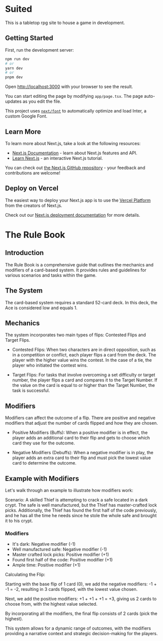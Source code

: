# Suited

This is a tabletop rpg site to house a game in development.

## Getting Started

First, run the development server:

```bash
npm run dev
# or
yarn dev
# or
pnpm dev
```

Open [http://localhost:3000](http://localhost:3000) with your browser to see the result.

You can start editing the page by modifying `app/page.tsx`. The page auto-updates as you edit the file.

This project uses [`next/font`](https://nextjs.org/docs/basic-features/font-optimization) to automatically optimize and load Inter, a custom Google Font.

## Learn More

To learn more about Next.js, take a look at the following resources:

- [Next.js Documentation](https://nextjs.org/docs) - learn about Next.js features and API.
- [Learn Next.js](https://nextjs.org/learn) - an interactive Next.js tutorial.

You can check out [the Next.js GitHub repository](https://github.com/vercel/next.js/) - your feedback and contributions are welcome!

## Deploy on Vercel

The easiest way to deploy your Next.js app is to use the [Vercel Platform](https://vercel.com/new?utm_medium=default-template&filter=next.js&utm_source=create-next-app&utm_campaign=create-next-app-readme) from the creators of Next.js.

Check out our [Next.js deployment documentation](https://nextjs.org/docs/deployment) for more details.

# The Rule Book

## Introduction

The Rule Book is a comprehensive guide that outlines the mechanics and modifiers of a card-based system. It provides rules and guidelines for various scenarios and tasks within the game.

## The System

The card-based system requires a standard 52-card deck. In this deck, the Ace is considered low and equals 1.

## Mechanics

The system incorporates two main types of flips: Contested Flips and Target Flips.

- Contested Flips: When two characters are in direct opposition, such as in a competition or conflict, each player flips a card from the deck. The player with the higher value wins the contest. In the case of a tie, the player who initiated the contest wins.

- Target Flips: For tasks that involve overcoming a set difficulty or target number, the player flips a card and compares it to the Target Number. If the value on the card is equal to or higher than the Target Number, the task is successful.

## Modifiers

Modifiers can affect the outcome of a flip. There are positive and negative modifiers that adjust the number of cards flipped and how they are chosen.

- Positive Modifiers (Buffs): When a positive modifier is in effect, the player adds an additional card to their flip and gets to choose which card they use for the outcome.

- Negative Modifiers (Debuffs): When a negative modifier is in play, the player adds an extra card to their flip and must pick the lowest value card to determine the outcome.

## Example with Modifiers

Let's walk through an example to illustrate how modifiers work:

Scenario: A skilled Thief is attempting to crack a safe located in a dark crypt. The safe is well manufactured, but the Thief has master-crafted lock picks. Additionally, the Thief has found the first half of the code previously, and he has all the time he needs since he stole the whole safe and brought it to his crypt.

### Modifiers

- It's dark: Negative modifier (-1)
- Well manufactured safe: Negative modifier (-1)
- Master crafted lock picks: Positive modifier (+1)
- Found first half of the code: Positive modifier (+1)
- Ample time: Positive modifier (+1)

Calculating the Flip:

Starting with the base flip of 1 card (0), we add the negative modifiers: -1 + -1 = -2, resulting in 3 cards flipped, with the lowest value chosen.

Next, we add the positive modifiers: +1 + +1 + +1 = +3, giving us 2 cards to choose from, with the highest value selected.

By incorporating all the modifiers, the final flip consists of 2 cards (pick the highest).

This system allows for a dynamic range of outcomes, with the modifiers providing a narrative context and strategic decision-making for the players.

